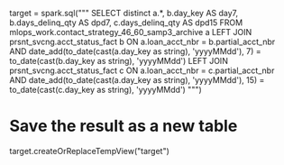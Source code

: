 target = spark.sql("""
    SELECT distinct a.*, 
                    b.day_key AS day7, 
                    b.days_delinq_qty AS dpd7,
                    c.days_delinq_qty AS dpd15
    FROM mlops_work.contact_strategy_46_60_samp3_archive a
    LEFT JOIN prsnt_svcng.acct_status_fact b
    ON a.loan_acct_nbr = b.partial_acct_nbr
    AND date_add(to_date(cast(a.day_key as string), 'yyyyMMdd'), 7) = to_date(cast(b.day_key as string), 'yyyyMMdd')
    LEFT JOIN prsnt_svcng.acct_status_fact c
    ON a.loan_acct_nbr = c.partial_acct_nbr
    AND date_add(to_date(cast(a.day_key as string), 'yyyyMMdd'), 15) = to_date(cast(c.day_key as string), 'yyyyMMdd')
""")

# Save the result as a new table
target.createOrReplaceTempView("target")

